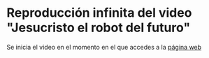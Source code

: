 Reproducción infinita del video "Jesucristo el robot del futuro"
=====

Se inicia el video en el momento en el que accedes a la [página web](https://diegowifi.github.io/jerdf)
